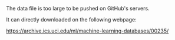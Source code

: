 The data file is too large to be pushed on GitHub's servers.

It can directly downloaded on the following webpage:


https://archive.ics.uci.edu/ml/machine-learning-databases/00235/

